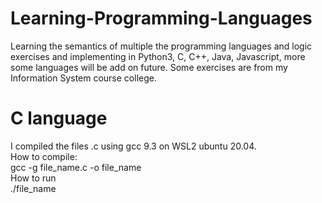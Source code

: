 # Learning-Programming-Languages
Learning the semantics of multiple the programming languages and logic exercises and implementing in Python3, C, C++, Java, Javascript, more some languages will be add on future.
Some exercises are from my Information System course college.

# C language<br>
I compiled the files .c using gcc 9.3 on WSL2 ubuntu 20.04. <br>
How to compile: <br>
gcc -g file_name.c -o file_name<br>
How to run<br>
./file_name
